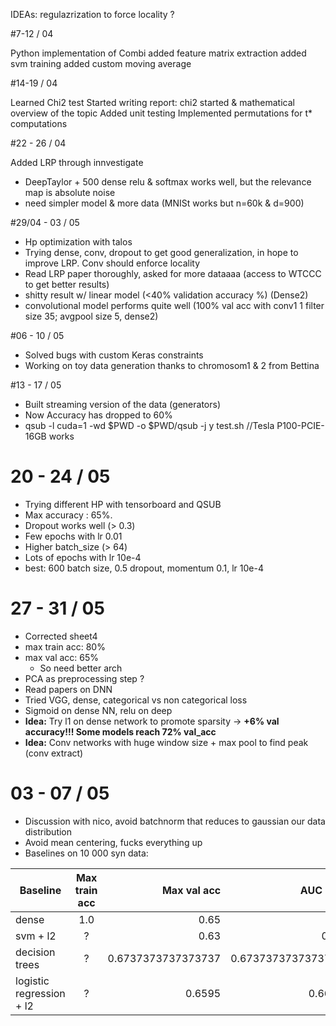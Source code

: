 IDEAs:  regulazrization to force locality ?


#7-12 / 04

Python implementation of Combi
added feature matrix extraction
added svm training
added custom moving average

#14-19 / 04

Learned Chi2 test
Started writing report: chi2 started & mathematical overview of the topic
Added unit testing
Implemented permutations for t* computations

#22 - 26 / 04

Added LRP through innvestigate
- DeepTaylor + 500 dense relu & softmax works well, but the relevance map is absolute noise
- need simpler model & more data (MNISt works but n=60k & d=900)

#29/04 - 03 / 05

- Hp optimization with talos
- Trying dense, conv, dropout to get good generalization, in hope to improve LRP. Conv should enforce locality
- Read LRP paper thoroughly, asked for more dataaaa (access to WTCCC to get better results)
- shitty result w/ linear model (<40% validation accuracy %) (Dense2)
- convolutional model performs quite well (100% val acc with conv1 1 filter size 35; avgpool size 5, dense2)

#06 - 10 / 05

- Solved bugs with custom Keras constraints
- Working on toy data generation thanks to chromosom1 & 2 from Bettina

#13 - 17 / 05

- Built streaming version of the data (generators)
- Now Accuracy has dropped to 60%
- qsub -l cuda=1 -wd $PWD -o $PWD/qsub -j y test.sh   //Tesla P100-PCIE-16GB works

# 20 - 24 / 05

- Trying different HP with tensorboard and QSUB
- Max accuracy : 65%. 
- Dropout works well (> 0.3)
- Few epochs with lr 0.01
- Higher batch_size (> 64)
- Lots of epochs with lr 10e-4
- best: 600 batch size, 0.5 dropout, momentum 0.1, lr 10e-4

# 27 - 31 / 05

- Corrected sheet4
- max train acc: 80%
- max val acc: 65%
    -   So need better arch
- PCA as preprocessing step ?
- Read papers on DNN 
- Tried VGG, dense, categorical vs non categorical loss
- Sigmoid on dense NN, relu on deep
- **Idea:** Try l1 on dense network to promote sparsity -> **+6% val accuracy!!! Some models reach 72% val_acc**
- **Idea:** Conv networks with huge window size + max pool to find peak (conv extract)

# 03 - 07 /  05

- Discussion with nico, avoid batchnorm that reduces to gaussian our data distribution
- Avoid mean centering, fucks everything up
- Baselines on 10 000 syn data:  

| Baseline   | Max train acc | Max val acc      | AUC Roc         |
| ------------- |:-------------:| -----:           |-----: |
| dense         | 1.0           | 0.65               |
| svm + l2           | ?             |   0.63         |   0.67 |  Not implemented |
| decision trees | ?             |   0.6737373737373737         |   0.6737373737373737 |
| logistic regression + l2| ?        |     0.6595        |    0.6629 |
